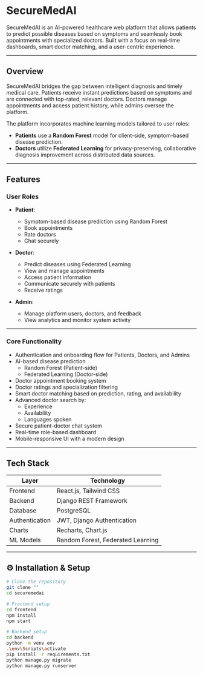 # SecureMedAI

SecureMedAI is an AI-powered healthcare web platform that allows patients to predict possible diseases based on symptoms and seamlessly book appointments with specialized doctors. Built with a focus on real-time dashboards, smart doctor matching, and a user-centric experience.

---

## Overview

SecureMedAI bridges the gap between intelligent diagnosis and timely medical care. Patients receive instant predictions based on symptoms and are connected with top-rated, relevant doctors. Doctors manage appointments and access patient history, while admins oversee the platform.

The platform incorporates machine learning models tailored to user roles:

- **Patients** use a **Random Forest** model for client-side, symptom-based disease prediction.
- **Doctors** utilize **Federated Learning** for privacy-preserving, collaborative diagnosis improvement across distributed data sources.

---

## Features

### User Roles

- **Patient**:  
  - Symptom-based disease prediction using Random Forest  
  - Book appointments  
  - Rate doctors  
  - Chat securely  

- **Doctor**:  
  - Predict diseases using Federated Learning  
  - View and manage appointments  
  - Access patient information  
  - Communicate securely with patients  
  - Receive ratings  

- **Admin**:  
  - Manage platform users, doctors, and feedback  
  - View analytics and monitor system activity  

---

### Core Functionality

- Authentication and onboarding flow for Patients, Doctors, and Admins  
- AI-based disease prediction  
  - Random Forest (Patient-side)  
  - Federated Learning (Doctor-side)  
- Doctor appointment booking system  
- Doctor ratings and specialization filtering  
- Smart doctor matching based on prediction, rating, and availability  
- Advanced doctor search by:  
  - Experience  
  - Availability  
  - Languages spoken  
- Secure patient-doctor chat system  
- Real-time role-based dashboard  
- Mobile-responsive UI with a modern design  

---

## Tech Stack

| Layer            | Technology                       |
|------------------|----------------------------------|
| Frontend         | React.js, Tailwind CSS           |
| Backend          | Django REST Framework            |
| Database         | PostgreSQL                       |
| Authentication   | JWT, Django Authentication       |
| Charts           | Recharts, Chart.js               |
| ML Models        | Random Forest, Federated Learning|

---


## ⚙️ Installation & Setup

```bash
# Clone the repository
git clone ""
cd securemedai

# Frontend setup
cd frontend
npm install
npm start

# Backend setup
cd backend
python -m venv env
.\env\Scripts\activate  
pip install -r requirements.txt
python manage.py migrate
python manage.py runserver
